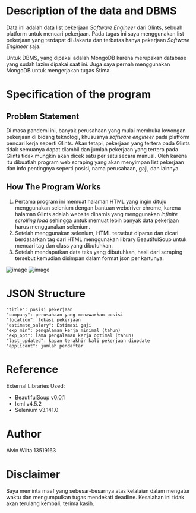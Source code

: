 # Description of the data and DBMS

Data ini adalah data list pekerjaan _Software Engineer_ dari Glints, sebuah platform untuk mencari pekerjaan. Pada tugas ini saya menggunakan list pekerjaan yang terdapat di Jakarta dan terbatas hanya pekerjaan _Software Engineer_ saja.

Untuk DBMS, yang dipakai adalah MongoDB karena merupakan database yang sudah lazim dipakai saat ini. Juga saya pernah menggunakan MongoDB untuk mengerjakan tugas Stima.

# Specification of the program

## Problem Statement

Di masa pandemi ini, banyak perusahaan yang mulai membuka lowongan pekerjaan di bidang teknologi, khususnya _software engineer_ pada platform pencari kerja seperti Glints. Akan tetapi, pekerjaan yang tertera pada Glints tidak semuanya dapat diambil dan jumlah pekerjaan yang tertera pada Glints tidak mungkin akan dicek satu per satu secara manual. Oleh karena itu dibuatlah program web scraping yang akan menyimpan list pekerjaan dan info pentingnya seperti posisi, nama perusahaan, gaji, dan lainnya.

## How The Program Works

1. Pertama program ini memuat halaman HTML yang ingin dituju menggunakan selenium dengan bantuan webdriver chrome, karena halaman Glints adalah website dinamis yang menggunakan _infinite scrolling load_ sehingga untuk memuat lebih banyak data pekerjaan harus menggunakan selenium.
2. Setelah menggunakan selenium, HTML tersebut diparse dan dicari berdasarkan tag dari HTML menggunakan library BeautifulSoup untuk mencari tag dan class yang dibutuhkan.
3. Setelah mendapatkan data teks yang dibutuhkan, hasil dari scraping tersebut kemudian disimpan dalam format json per kartunya.

![image](https://github.com/alvinwilta/Seleksi-2021-Tugas-1/tree/main/Data%20Scraping/screenshot/glints.png)
![image](https://github.com/alvinwilta/Seleksi-2021-Tugas-1/tree/main/Data%20Scraping/screenshot/python.png)

# JSON Structure

```
"title": posisi pekerjaan
"company": perusahaan yang menawarkan posisi
"location": lokasi pekerjaan
"estimate_salary": Estimasi gaji
"exp_min": pengalaman kerja minimal (tahun)
"exp_opt": lama pengalaman kerja optimal (tahun)
"last_updated": kapan terakhir kali pekerjaan diupdate
"applicant": jumlah pendaftar
```

# Reference

External Libraries Used:

- BeautifulSoup v0.0.1
- lxml v4.5.2
- Selenium v3.141.0

# Author

Alvin Wilta 13519163

# Disclaimer

Saya meminta maaf yang sebesar-besarnya atas kelalaian dalam mengatur waktu dan mengumpulkan tugas mendekati deadline. Kesalahan ini tidak akan terulang kembali, terima kasih.
